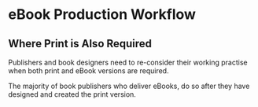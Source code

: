 # eBook Production Workflow

## Where Print is Also Required

Publishers and book designers need to 
re-consider their working practise when both print and eBook versions are required.

The majority of book publishers who deliver eBooks, do so after they have designed and created the print version.
